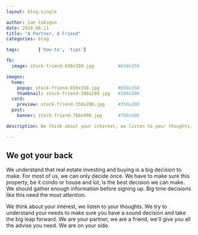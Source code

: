```yaml
---
layout: blog.single

author: Ian Cabigon
date: 2014-06-11
title: "A Partner, A Friend"
categories: blog

tags:		['how-to', 'tips']

fb:
  image: stock-friend-650x350.jpg         #650x350

images:
  home:
    popup: stock-friend-650x350.jpg       #650x350
    thumbnail: stock-friend-390x280.jpg   #390x280
  card:
    preview: stock-friend-350x200.jpg     #350x200
  post:
    banner: stock-friend-760x400.jpg      #760x400

description: We think about your interest, we listen to your thoughts. We try to understand your needs to make sure you have a sound decision and take the big leap forward. We are your partner, we are a friend, we'll give you all the advise you need. We are on your side.

---
```


## We got your back
We understand that real estate investing  and buying is a big decision to make. For most of us, we can only decide once. We have to make sure this property, be it condo or house and lot, is the best decision we can make. We should gather enough information before signing up. Big time decisions like this need the most attention.

We think about your interest, we listen to your thoughts. We try to understand your needs to make sure you have a sound decision and take the big leap forward. We are your partner, we are a friend, we'll give you all the advise you need. We are on your side.
